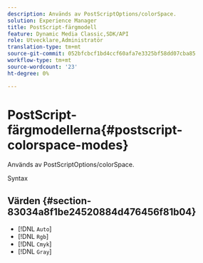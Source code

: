 ```yaml
---
description: Används av PostScriptOptions/colorSpace.
solution: Experience Manager
title: PostScript-färgmodell
feature: Dynamic Media Classic,SDK/API
role: Utvecklare,Administratör
translation-type: tm+mt
source-git-commit: 052bfcbcf1bd4ccf60afa7e3325bf58dd07cba85
workflow-type: tm+mt
source-wordcount: '23'
ht-degree: 0%

---
```



# PostScript-färgmodellerna{#postscript-colorspace-modes}

Används av PostScriptOptions/colorSpace.

Syntax

## Värden {#section-83034a8f1be24520884d476456f81b04}

* [!DNL `Auto`]
* [!DNL `Rgb`]
* [!DNL `Cmyk`]
* [!DNL `Gray`]

